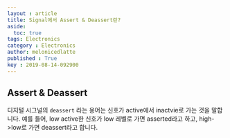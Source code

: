 ```yaml
---
layout : article
title: Signal에서 Assert & Deassert란?
aside:
  toc: true
tags: Electronics
category : Electronics
author: melonicedlatte
published : True
key : 2019-08-14-092900
---
```

## Assert & Deassert
디지털 시그널의 `deassert` 라는 용어는 신호가 active에서 inactvie로 가는 것을 말합니다. 예를 들어, low active한 신호가 low 레벨로 가면 asserted라고 하고,  high->low로 가면 deassert라고 합니다.
